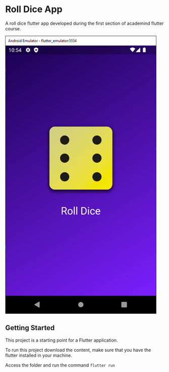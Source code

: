 # Roll Dice App

A roll dice flutter app developed during the first section of academind flutter course.

<img src="assets\screen_print.png">

## Getting Started

This project is a starting point for a Flutter application.

To run this project download the content, make sure that you have the flutter installed in your machine.

Access the folder and run the command ```flutter run```
